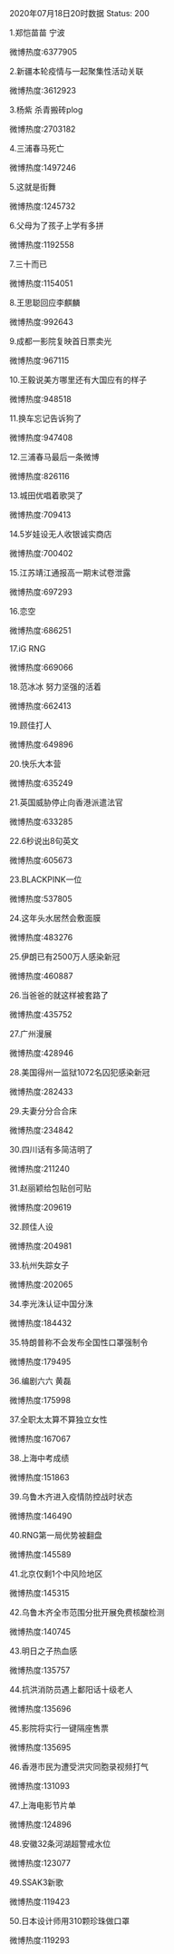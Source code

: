 2020年07月18日20时数据
Status: 200

1.郑恺苗苗 宁波

微博热度:6377905

2.新疆本轮疫情与一起聚集性活动关联

微博热度:3612923

3.杨紫 杀青搬砖plog

微博热度:2703182

4.三浦春马死亡

微博热度:1497246

5.这就是街舞

微博热度:1245732

6.父母为了孩子上学有多拼

微博热度:1192558

7.三十而已

微博热度:1154051

8.王思聪回应李麒麟

微博热度:992643

9.成都一影院复映首日票卖光

微博热度:967115

10.王毅说美方哪里还有大国应有的样子

微博热度:948518

11.换车忘记告诉狗了

微博热度:947408

12.三浦春马最后一条微博

微博热度:826116

13.城田优唱着歌哭了

微博热度:709413

14.5岁娃设无人收银诚实商店

微博热度:700402

15.江苏靖江通报高一期末试卷泄露

微博热度:697293

16.恋空

微博热度:686251

17.iG RNG

微博热度:669066

18.范冰冰 努力坚强的活着

微博热度:662413

19.顾佳打人

微博热度:649896

20.快乐大本营

微博热度:635249

21.英国威胁停止向香港派遣法官

微博热度:633285

22.6秒说出8句英文

微博热度:605673

23.BLACKPINK一位

微博热度:537805

24.这年头水居然会敷面膜

微博热度:483276

25.伊朗已有2500万人感染新冠

微博热度:460887

26.当爸爸的就这样被套路了

微博热度:435752

27.广州漫展

微博热度:428946

28.美国得州一监狱1072名囚犯感染新冠

微博热度:282433

29.夫妻分分合合床

微博热度:234842

30.四川话有多简洁明了

微博热度:211240

31.赵丽颖给包贴创可贴

微博热度:209619

32.顾佳人设

微博热度:204981

33.杭州失踪女子

微博热度:202065

34.李光洙认证中国分洙

微博热度:184432

35.特朗普称不会发布全国性口罩强制令

微博热度:179495

36.编剧六六 黄磊

微博热度:175998

37.全职太太算不算独立女性

微博热度:167067

38.上海中考成绩

微博热度:151863

39.乌鲁木齐进入疫情防控战时状态

微博热度:146490

40.RNG第一局优势被翻盘

微博热度:145589

41.北京仅剩1个中风险地区

微博热度:145315

42.乌鲁木齐全市范围分批开展免费核酸检测

微博热度:140745

43.明日之子热血感

微博热度:135757

44.抗洪消防员遇上鄱阳话十级老人

微博热度:135696

45.影院将实行一键隔座售票

微博热度:135695

46.香港市民为遭受洪灾同胞录视频打气

微博热度:131093

47.上海电影节片单

微博热度:124896

48.安徽32条河湖超警戒水位

微博热度:123077

49.SSAK3新歌

微博热度:119423

50.日本设计师用310颗珍珠做口罩

微博热度:119293

